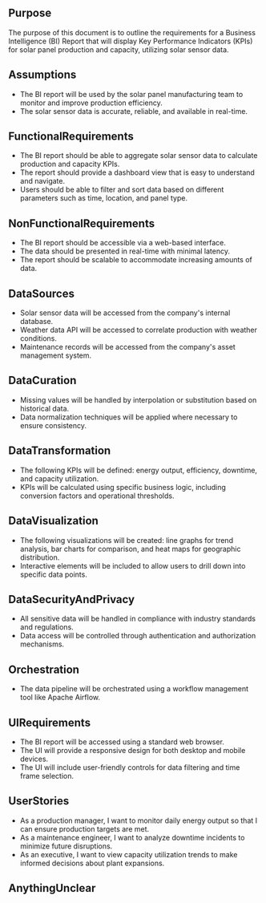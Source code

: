 ## Purpose

The purpose of this document is to outline the requirements for a Business Intelligence (BI) Report that will display Key Performance Indicators (KPIs) for solar panel production and capacity, utilizing solar sensor data.

## Assumptions

- The BI report will be used by the solar panel manufacturing team to monitor and improve production efficiency.
- The solar sensor data is accurate, reliable, and available in real-time.

## FunctionalRequirements

- The BI report should be able to aggregate solar sensor data to calculate production and capacity KPIs.
- The report should provide a dashboard view that is easy to understand and navigate.
- Users should be able to filter and sort data based on different parameters such as time, location, and panel type.

## NonFunctionalRequirements

- The BI report should be accessible via a web-based interface.
- The data should be presented in real-time with minimal latency.
- The report should be scalable to accommodate increasing amounts of data.

## DataSources

- Solar sensor data will be accessed from the company's internal database.
- Weather data API will be accessed to correlate production with weather conditions.
- Maintenance records will be accessed from the company's asset management system.

## DataCuration

- Missing values will be handled by interpolation or substitution based on historical data.
- Data normalization techniques will be applied where necessary to ensure consistency.

## DataTransformation

- The following KPIs will be defined: energy output, efficiency, downtime, and capacity utilization.
- KPIs will be calculated using specific business logic, including conversion factors and operational thresholds.

## DataVisualization

- The following visualizations will be created: line graphs for trend analysis, bar charts for comparison, and heat maps for geographic distribution.
- Interactive elements will be included to allow users to drill down into specific data points.

## DataSecurityAndPrivacy

- All sensitive data will be handled in compliance with industry standards and regulations.
- Data access will be controlled through authentication and authorization mechanisms.

## Orchestration

- The data pipeline will be orchestrated using a workflow management tool like Apache Airflow.

## UIRequirements

- The BI report will be accessed using a standard web browser.
- The UI will provide a responsive design for both desktop and mobile devices.
- The UI will include user-friendly controls for data filtering and time frame selection.

## UserStories

- As a production manager, I want to monitor daily energy output so that I can ensure production targets are met.
- As a maintenance engineer, I want to analyze downtime incidents to minimize future disruptions.
- As an executive, I want to view capacity utilization trends to make informed decisions about plant expansions.

## AnythingUnclear



